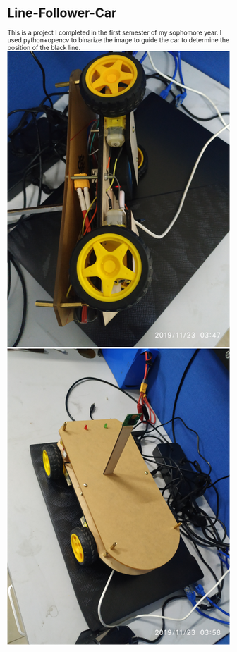 # Line-Follower-Car
This is a project I completed in the first semester of my sophomore year. I used python+opencv to binarize the image to guide the car to determine the position of the black line.
![image](https://github.com/Emoic/-Line-Follower-Car/blob/main/IMG/IMG_20191123_034731.jpg)
![image](https://github.com/Emoic/-Line-Follower-Car/blob/main/IMG/IMG_20191123_035812.jpg)

